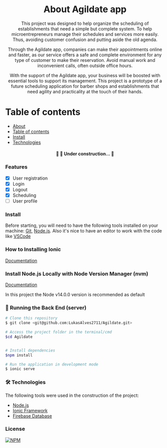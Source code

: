 

<h1 align="center">About Agildate app </h1>

<p align="center"> This project was designed to help organize the scheduling of establishments that need a simple but complete system. To help microentrepreneurs manage their schedules and services more easily. Thus, avoiding customer confusion and putting aside the old agenda. </p>
<p align="center">Through the Agildate app, companies can make their appointments online and faster, as our service offers a safe and complete environment for any type of customer to make their reservation. Avoid manual work and inconvenient calls, often outside office hours. </p>
<p align="center"> With the support of the Agildate app, your business will be boosted with essential tools to support its management. This project is a prototype of a future scheduling application for barber shops and establishments that need agility and practicality at the touch of their hands.</p>

Table of contents
=================
<!--ts-->
   * [About](#About)
   * [Table of contents](#Table-of-contents)
   * [Install](#install)
   * [Technologies](#technologies)
<!--te-->

<h4 align="center"> 
	🚧  🚀 Under construction...  🚧
</h4>

### Features

- [x] User registration
- [x] Login 
- [x] Logout
- [x] Scheduling
- [ ] User profile

### Install

Before starting, you will need to have the following tools installed on your machine:
[Git](https://git-scm.com), [Node.js](https://nodejs.org/en/).
Also it's nice to have an editor to work with the code like [VSCode](https://code.visualstudio.com/)

### How to Installing Ionic

[Documentation](https://ionicframework.com/docs/intro/cli) 

### Install Node.js Locally with Node Version Manager (nvm)

[Documentation](https://heynode.com/tutorial/install-nodejs-locally-nvm/) 

In this project the Node v14.0.0 version is recommended as default

### 🎲 Running the Back End (server)

```bash
# Clone this repository
$ git clone <git@github.com:LukasAlves2711/Agildate.git>

# Access the project folder in the terminal/cmd
$cd Agildate


# Install dependencies
$npm install

# Run the application in development mode
$ ionic serve

```
### 🛠 Technologies

The following tools were used in the construction of the project:

- [Node.js](https://nodejs.org/en/)
- [Ionic Framework](https://g.co/kgs/wVFLDy)
- [Firebase Database](https://g.co/kgs/FzDynM)

### License

[![NPM](https://img.shields.io/npm/l/ionic)](https://github.com/LukasAlves2711/Agildate/blob/main/LICENSE)
